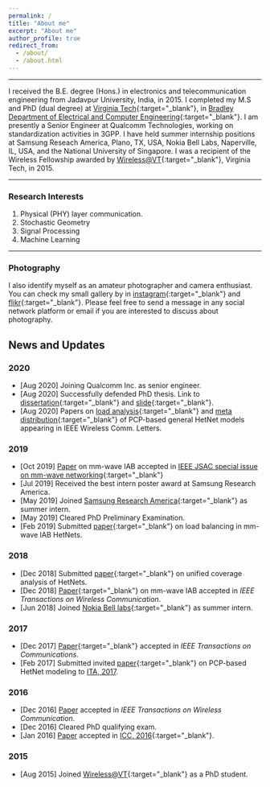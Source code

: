 ```yaml
---
permalink: /
title: "About me"
excerpt: "About me"
author_profile: true
redirect_from: 
  - /about/
  - /about.html
---
```


------
I received the B.E. degree (Hons.) in electronics and telecommunication engineering from Jadavpur University, India, in 2015. I completed my M.S and PhD (dual degree) at [Virginia Tech](https://vt.edu/){:target="_blank"}, in [Bradley Department of Electrical and Computer Engineering](https://www.ece.vt.edu/){:target="_blank"}. I am presently a Senior Engineer at Qualcomm Technologies, working on standardization activities in 3GPP. I have held summer  internship positions at Samsung Reseach America, Plano, TX, USA, Nokia Bell Labs, Naperville, IL, USA, and the National University of Singapore. I was a recipient of the Wireless Fellowship awarded by [Wireless@VT](https://wireless.vt.edu/){:target="_blank"}, Virginia Tech, in 2015.

------

### Research Interests 

1. Physical (PHY) layer communication.
1. Stochastic Geometry
1. Signal Processing
1. Machine Learning

-----

### Photography

I also identify myself as an amateur photographer and camera enthusiast. You can check my small gallery by in [instagram](https://www.instagram.com/chiranjib_saha_/){:target="_blank"} and [flikr](https://www.flickr.com/photos/chiranjibsaha/with/49685475027/){:target="_blank"}. Please feel free to send a message in any social network platform or email if you are interested to discuss about photography.


News and Updates
------
### 2020
- [Aug 2020] Joining Qualcomm Inc. as senior engineer.
- [Aug 2020] Successfully defended PhD thesis. Link to [dissertation](/files/Saha_C_D_2020.pdf){:target="_blank"} and [slide](/files/slide_defense.pdf){:target="_blank"}.
- [Aug 2020] Papers on [load analysis](https://ieeexplore.ieee.org/document/9079449){:target="_blank"} and [meta distribution](https://ieeexplore.ieee.org/document/9165207){:target="_blank"} of PCP-based general HetNet models appearing in IEEE Wireless Comm. Letters.

### 2019
- [Oct 2019] [Paper](https://arxiv.org/abs/1902.06300) on mm-wave IAB accepted in [IEEE JSAC special issue on mm-wave networking](https://www.comsoc.org/publications/journals/ieee-jsac/cfp/millimeter-wave-networking){:target="_blank"}
- [Jul 2019] Received the best intern poster award at Samsung Research America.
- [May 2019] Joined [Samsung Research America](https://www.sra.samsung.com/){:target="_blank"} as summer intern.
- [May 2019] Cleared PhD Preliminary Examination.
- [Feb 2019] Submitted [paper](https://arxiv.org/abs/1902.06300){:target="_blank"} on load balancing in mm-wave IAB HetNets.

### 2018
- [Dec 2018]  Submitted [paper](https://arxiv.org/abs/1812.01830){:target="_blank"} on unified coverage analysis of HetNets. 
 - [Dec 2018]  [Paper](https://ieeexplore.ieee.org/abstract/document/8493520/){:target="_blank"} on mm-wave IAB  accepted in *IEEE Transactions on Wireless Communication*.
 - [Jun 2018]  Joined [Nokia Bell labs](https://www.bell-labs.com/){:target="_blank"} as summer intern.
 
### 2017
- [Dec 2017]  [Paper](https://ieeexplore.ieee.org/document/8187697){:target="_blank"} accepted in *IEEE Transactions on Communications*.
 - [Feb 2017] Submitted invited [paper](http://ieeexplore.ieee.org/document/8023448/){:target="_blank"} on PCP-based HetNet modeling to [ITA, 2017](http://ita.ucsd.edu/workshop/17/?year=17).

### 2016
- [Dec 2016] [Paper](http://ieeexplore.ieee.org/stamp/stamp.jsp?arnumber=7809177) accepted in *IEEE Transactions on Wireless Communication*.
 - [Dec 2016] Cleared PhD qualifying exam.
 - [Jan 2016] [Paper](https://ieeexplore.ieee.org/abstract/document/7511509/) accepted in [ICC, 2016](http://icc2016.ieee-icc.org/){:target="_blank"}.

### 2015
- [Aug 2015] Joined [Wireless@VT](https://wireless.vt.edu/){:target="_blank"} as a PhD student.


